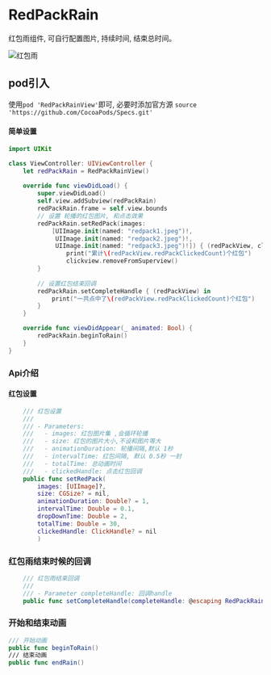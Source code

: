# RedPackRain
红包雨组件, 可自行配置图片, 持续时间, 结束总时间。

![红包雨](/Users/Orange/Downloads/%E7%BA%A2%E5%8C%85%E9%9B%A8.gif)

## pod引入

使用`pod 'RedPackRainView'`即可, 必要时添加官方源 `source 'https://github.com/CocoaPods/Specs.git'`

#### 简单设置

```swift
import UIKit

class ViewController: UIViewController {
    let redPackRain = RedPackRainView()
    
    override func viewDidLoad() {
        super.viewDidLoad()
        self.view.addSubview(redPackRain)
        redPackRain.frame = self.view.bounds
        // 设置 轮播的红包图片, 和点击效果
        redPackRain.setRedPack(images:
            [UIImage.init(named: "redpack1.jpeg")!,
             UIImage.init(named: "redpack2.jpeg")!,
             UIImage.init(named: "redpack3.jpeg")!]) { (redPackView, clickview) in
                print("累计\(redPackView.redPackClickedCount)个红包")
                clickview.removeFromSuperview()
        }
        
        // 设置红包结束回调
        redPackRain.setCompleteHandle { (redPackView) in
            print("一共点中了\(redPackView.redPackClickedCount)个红包")
        }
    }

    override func viewDidAppear(_ animated: Bool) {
        redPackRain.beginToRain()
    }
}
```



### Api介绍

#### 红包设置

```Swift
    /// 红包设置
    ///
    /// - Parameters:
    ///   - images: 红包图片集 ,会循环轮播
    ///   - size: 红包的图片大小,不设和图片等大
    ///   - animationDuration: 轮播间隔,默认 1秒
    ///   - intervalTime: 红包间隔, 默认 0.5秒 一封
    ///   - totalTime: 总动画时间
    ///   - clickedHandle: 点击红包回调
    public func setRedPack(
        images: [UIImage]?,
        size: CGSize? = nil,
        animationDuration: Double? = 1,
        intervalTime: Double = 0.1,
        dropDownTime: Double = 2,
        totalTime: Double = 30,
        clickedHandle: ClickHandle? = nil
        )
```

### 红包雨结束时候的回调

```swift
    /// 红包雨结束回调
    ///
    /// - Parameter completeHandle: 回调handle
    public func setCompleteHandle(completeHandle: @escaping RedPackRainView.RedPackRainView.CompleteHandle)
```

### 开始和结束动画

```swift
/// 开始动画
public func beginToRain() 
/// 结束动画
public func endRain()
```